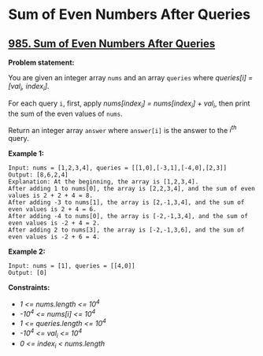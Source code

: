 # Sum of Even Numbers After Queries

## [985. Sum of Even Numbers After Queries](https://leetcode.com/problems/sum-of-even-numbers-after-queries/)

**Problem statement:**

You are given an integer array `nums` and an array `queries` where *queries[i] = [val<sub>i</sub>, index<sub>i</sub>]*.

For each query `i`, first, apply *nums[index<sub>i</sub>] = nums[index<sub>i</sub>] + val<sub>i</sub>*, then print the sum of the even values of `nums`.

Return an integer array `answer` where `answer[i]` is the answer to the *i<sup>th</sup>* query.

**Example 1:**

```
Input: nums = [1,2,3,4], queries = [[1,0],[-3,1],[-4,0],[2,3]]
Output: [8,6,2,4]
Explanation: At the beginning, the array is [1,2,3,4].
After adding 1 to nums[0], the array is [2,2,3,4], and the sum of even values is 2 + 2 + 4 = 8.
After adding -3 to nums[1], the array is [2,-1,3,4], and the sum of even values is 2 + 4 = 6.
After adding -4 to nums[0], the array is [-2,-1,3,4], and the sum of even values is -2 + 4 = 2.
After adding 2 to nums[3], the array is [-2,-1,3,6], and the sum of even values is -2 + 6 = 4.
```

**Example 2:**

```
Input: nums = [1], queries = [[4,0]]
Output: [0]
```

**Constraints:**

* *1 <= nums.length <= 10<sup>4</sup>*
* *-10<sup>4</sup> <= nums[i] <= 10<sup>4</sup>*
* *1 <= queries.length <= 10<sup>4</sup>*
* *-10<sup>4</sup> <= val<sub>i</sub> <= 10<sup>4</sup>*
* *0 <= index<sub>i</sub> < nums.length*

